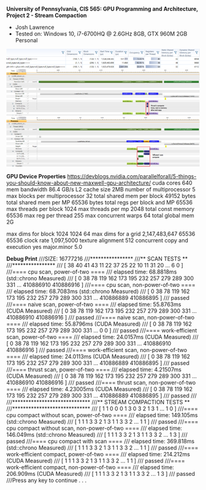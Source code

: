 **University of Pennsylvania, CIS 565: GPU Programming and Architecture,
Project 2 - Stream Compaction**

* Josh Lawrence
* Tested on: Windows 10, i7-6700HQ @ 2.6GHz 8GB, GTX 960M 2GB  Personal

![](img/ThrustCudaLaunches.png)
![](img/ThrustTimeline.png)
![](img/EfficientTimeline.png)


**GPU Device Properties**
https://devblogs.nvidia.com/parallelforall/5-things-you-should-know-about-new-maxwell-gpu-architecture/
cuda cores 640
mem bandwidth 86.4 GB/s
L2 cache size 2MB
number of multiprocessor 5
max blocks per multiprocessor 32
total shared mem per block 49152 bytes
total shared mem per MP 65536 bytes
total regs per block and MP 65536
max threads per block 1024
max threads per mp 2048
total const memory 65536
max reg per thread 255
max concurrent warps 64
total global mem 2G

max dims for block 1024 1024 64
max dims for a grid 2,147,483,647 65536 65536
clock rate 1,097,5000
texture alignment 512
concurrent copy and execution yes
major.minor 5.0


**Debug Print**
///SIZE: 16777216
///****************
///** SCAN TESTS **
///****************
///    [  38  40  41  43  11  22  37  25  22  10  11  31  20 ...   6   0 ]
///==== cpu scan, power-of-two ====
///   elapsed time: 68.8818ms    (std::chrono Measured)
///    [   0  38  78 119 162 173 195 232 257 279 289 300 331 ... 410886910 410886916 ]
///==== cpu scan, non-power-of-two ====
///   elapsed time: 68.7083ms    (std::chrono Measured)
///    [   0  38  78 119 162 173 195 232 257 279 289 300 331 ... 410886889 410886895 ]
///    passed
///==== naive scan, power-of-two ====
///   elapsed time: 55.8763ms    (CUDA Measured)
///    [   0  38  78 119 162 173 195 232 257 279 289 300 331 ... 410886910 410886916 ]
///    passed
///==== naive scan, non-power-of-two ====
///   elapsed time: 55.8796ms    (CUDA Measured)
///    [   0  38  78 119 162 173 195 232 257 279 289 300 331 ...   0   0 ]
///    passed
///==== work-efficient scan, power-of-two ====
///   elapsed time: 24.0157ms    (CUDA Measured)
///    [   0  38  78 119 162 173 195 232 257 279 289 300 331 ... 410886910 410886916 ]
///    passed
///==== work-efficient scan, non-power-of-two ====
///   elapsed time: 24.0113ms    (CUDA Measured)
///    [   0  38  78 119 162 173 195 232 257 279 289 300 331 ... 410886889 410886895 ]
///    passed
///==== thrust scan, power-of-two ====
///   elapsed time: 4.21507ms    (CUDA Measured)
///    [   0  38  78 119 162 173 195 232 257 279 289 300 331 ... 410886910 410886916 ]
///    passed
///==== thrust scan, non-power-of-two ====
///   elapsed time: 4.23005ms    (CUDA Measured)
///    [   0  38  78 119 162 173 195 232 257 279 289 300 331 ... 410886889 410886895 ]
///    passed
///
///*****************************
///** STREAM COMPACTION TESTS **
///*****************************
///    [   1   1   0   0   0   1   3   0   3   2   1   3   1 ...   1   0 ]
///==== cpu compact without scan, power-of-two ====
///   elapsed time: 149.105ms    (std::chrono Measured)
///    [   1   1   1   3   3   2   1   3   1   1   3   3   2 ...   1   1 ]
///    passed
///==== cpu compact without scan, non-power-of-two ====
///   elapsed time: 146.049ms    (std::chrono Measured)
///    [   1   1   1   3   3   2   1   3   1   1   3   3   2 ...   1   3 ]
///    passed
///==== cpu compact with scan ====
///   elapsed time: 369.818ms    (std::chrono Measured)
///    [   1   1   1   3   3   2   1   3   1   1   3   3   2 ...   1   1 ]
///    passed
///==== work-efficient compact, power-of-two ====
///   elapsed time: 214.212ms    (CUDA Measured)
///    [   1   1   1   3   3   2   1   3   1   1   3   3   2 ...   1   1 ]
///    passed
///==== work-efficient compact, non-power-of-two ====
///   elapsed time: 206.909ms    (CUDA Measured)
///    [   1   1   1   3   3   2   1   3   1   1   3   3   2 ...   1   3 ]
///    passed
///Press any key to continue . . .
